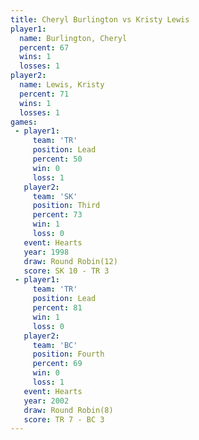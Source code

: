 ```yaml
---
title: Cheryl Burlington vs Kristy Lewis
player1:                  
  name: Burlington, Cheryl
  percent: 67             
  wins: 1                 
  losses: 1               
player2:                  
  name: Lewis, Kristy     
  percent: 71             
  wins: 1                 
  losses: 1               
games:
 - player1:        
     team: 'TR'    
     position: Lead
     percent: 50   
     win: 0        
     loss: 1       
   player2:         
     team: 'SK'     
     position: Third
     percent: 73    
     win: 1         
     loss: 0        
   event: Hearts        
   year: 1998           
   draw: Round Robin(12)
   score: SK 10 - TR 3  
 - player1:        
     team: 'TR'    
     position: Lead
     percent: 81   
     win: 1        
     loss: 0       
   player2:          
     team: 'BC'      
     position: Fourth
     percent: 69     
     win: 0          
     loss: 1         
   event: Hearts       
   year: 2002          
   draw: Round Robin(8)
   score: TR 7 - BC 3  
---
```

